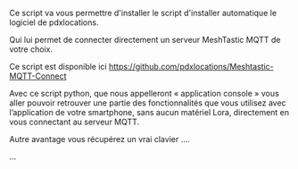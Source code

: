 Ce script va vous permettre d'installer le script d'installer automatique le logiciel de pdxlocations.

Qui lui permet de connecter directement un serveur MeshTastic MQTT de votre choix.

Ce script est disponible ici https://github.com/pdxlocations/Meshtastic-MQTT-Connect

Avec ce script python, que nous appelleront « application console » vous aller pouvoir retrouver une partie des fonctionnalités que vous utilisez avec l’application de votre smartphone, 
sans aucun matériel Lora, directement en vous connectant au serveur MQTT.

Autre avantage vous récupérez un vrai clavier …. 

...
